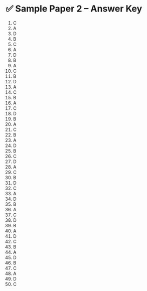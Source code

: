 # ✅ **Sample Paper 2 – Answer Key**

1. C
2. A
3. D
4. B
5. C
6. A
7. D
8. B
9. A
10. C
11. B
12. D
13. A
14. C
15. B
16. A
17. C
18. D
19. B
20. A
21. C
22. B
23. A
24. D
25. B
26. C
27. D
28. A
29. C
30. B
31. D
32. C
33. A
34. D
35. B
36. A
37. C
38. D
39. B
40. A
41. D
42. C
43. B
44. A
45. D
46. B
47. C
48. A
49. D
50. C